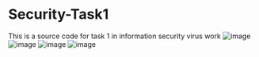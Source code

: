 # Security-Task1
This is a source code for task 1 in information security virus work
![image](https://github.com/abdelfattah99/Security-Task1/assets/128923114/33887f02-40c7-4958-a132-b2a1f113cbc0)
![image](https://github.com/abdelfattah99/Security-Task1/assets/128923114/0a01f99e-d6ed-4289-a0cf-ebec92abd208)
![image](https://github.com/abdelfattah99/Security-Task1/assets/128923114/e89c7cc8-339b-40ef-95a7-29571954239f)
![image](https://github.com/abdelfattah99/Security-Task1/assets/128923114/6659092e-8b56-46f8-bdc7-2e90713a969e)
